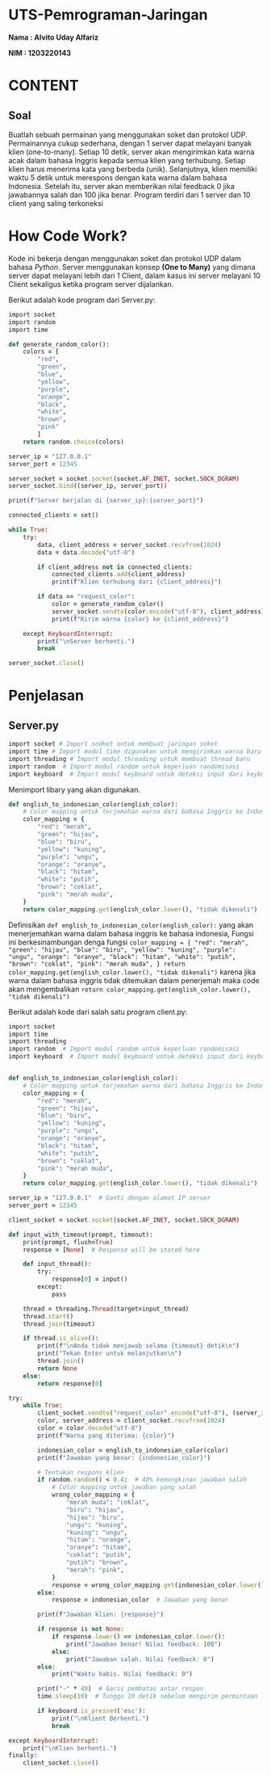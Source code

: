 # UTS-Pemrograman-Jaringan

**Nama : Alvito Uday Alfariz**

**NIM  : 1203220143**

# CONTENT



## **Soal**

Buatlah sebuah permainan yang menggunakan soket dan protokol UDP. Permainannya cukup sederhana, dengan 1 server dapat melayani banyak klien (one-to-many). Setiap 10 detik, server akan mengirimkan kata warna acak dalam bahasa Inggris kepada semua klien yang terhubung. Setiap klien harus menerima kata yang berbeda (unik). Selanjutnya, klien memiliki waktu 5 detik untuk merespons dengan kata warna dalam bahasa Indonesia. Setelah itu, server akan memberikan nilai feedback 0 jika jawabannya salah dan 100 jika benar. Program terdiri dari 1 server dan 10 client yang saling terkoneksi


# **How Code Work?**
Kode ini bekerja dengan menggunakan soket dan protokol UDP dalam bahasa _Python_. Server menggunakan konsep **(One to Many)** yang dimana server dapat melayani lebih dari 1 Client, dalam kasus ini server melayani 10 Client sekaligus ketika program server dijalankan. 

Berikut adalah kode program dari Server.py:

```ruby
import socket
import random
import time

def generate_random_color():
    colors = [
        "red", 
        "green", 
        "blue", 
        "yellow", 
        "purple", 
        "orange", 
        "black", 
        "white", 
        "brown", 
        "pink"
        ]
    return random.choice(colors)

server_ip = "127.0.0.1"  
server_port = 12345

server_socket = socket.socket(socket.AF_INET, socket.SOCK_DGRAM)
server_socket.bind((server_ip, server_port))

print(f"Server berjalan di {server_ip}:{server_port}")

connected_clients = set()

while True:
    try:
        data, client_address = server_socket.recvfrom(1024)
        data = data.decode("utf-8")

        if client_address not in connected_clients:
            connected_clients.add(client_address)
            print(f"Klien terhubung dari {client_address}")

        if data == "request_color":
            color = generate_random_color()
            server_socket.sendto(color.encode("utf-8"), client_address)
            print(f"Kirim warna {color} ke {client_address}")

    except KeyboardInterrupt:
        print("\nServer berhenti.")
        break

server_socket.close()
```

# Penjelasan
## Server.py

```ruby
import socket # Import sodket untuk membuat jaringan soket
import time # Import modul time digunakan untuk mengirimkan warna baru setiap 10 detik dan 5 detik untuk merespons atau menjawab pertanyaan
import threading # Import modul threading untuk membuat thread baru
import random  # Import modul random untuk keperluan randomisasi
import keyboard  # Import modul keyboard untuk deteksi input dari keyboard
```
Menimport libary yang akan digunakan.

```ruby
def english_to_indonesian_color(english_color):
    # Color mapping untuk terjemahan warna dari bahasa Inggris ke Indonesia
    color_mapping = {
        "red": "merah",
        "green": "hijau",
        "blue": "biru",
        "yellow": "kuning",
        "purple": "ungu",
        "orange": "oranye",
        "black": "hitam",
        "white": "putih",
        "brown": "coklat",
        "pink": "merah muda",
    }
    return color_mapping.get(english_color.lower(), "tidak dikenali")
```
Definisikan `def english_to_indonesian_color(english_color):` yang akan menerjemahkan warna dalam bahasa inggris ke bahasa indonesia, Fungsi ini berkesinambungan denga fungsi `color_mapping = {
"red": "merah",
"green": "hijau",
"blue": "biru",
"yellow": "kuning",
"purple": "ungu",
"orange": "oranye",
"black": "hitam",
"white": "putih",
"brown": "coklat",
"pink": "merah muda",
}
return color_mapping.get(english_color.lower(), "tidak dikenali")` karena jika warna dalam bahasa inggris tidak ditemukan dalam penerjemah maka code akan mengembalikan   `return color_mapping.get(english_color.lower(), "tidak dikenali")`



Berikut adalah kode dari salah satu program client.py:

```ruby
import socket
import time
import threading
import random  # Import modul random untuk keperluan randomisasi
import keyboard  # Import modul keyboard untuk deteksi input dari keyboard


def english_to_indonesian_color(english_color):
    # Color mapping untuk terjemahan warna dari bahasa Inggris ke Indonesia
    color_mapping = {
        "red": "merah",
        "green": "hijau",
        "blue": "biru",
        "yellow": "kuning",
        "purple": "ungu",
        "orange": "oranye",
        "black": "hitam",
        "white": "putih",
        "brown": "coklat",
        "pink": "merah muda",
    }
    return color_mapping.get(english_color.lower(), "tidak dikenali")

server_ip = "127.0.0.1"  # Ganti dengan alamat IP server
server_port = 12345

client_socket = socket.socket(socket.AF_INET, socket.SOCK_DGRAM)

def input_with_timeout(prompt, timeout):
    print(prompt, flush=True)
    response = [None]  # Response will be stored here

    def input_thread():
        try:
            response[0] = input()
        except:
            pass

    thread = threading.Thread(target=input_thread)
    thread.start()
    thread.join(timeout)

    if thread.is_alive():
        print(f"\nAnda tidak menjawab selama {timeout} detik\n")
        print("Tekan Enter untuk melanjutkan\n")
        thread.join()
        return None
    else:
        return response[0]

try:
    while True:
        client_socket.sendto("request_color".encode("utf-8"), (server_ip, server_port))
        color, server_address = client_socket.recvfrom(1024)
        color = color.decode("utf-8")
        print(f"Warna yang diterima: {color}")

        indonesian_color = english_to_indonesian_color(color)
        print(f"Jawaban yang benar: {indonesian_color}")

        # Tentukan respons klien
        if random.random() < 0.4:  # 40% kemungkinan jawaban salah
            # Color mapping untuk jawaban yang salah
            wrong_color_mapping = {
                "merah muda": "coklat",
                "biru": "hijau",
                "hijau": "biru",
                "ungu": "kuning",
                "kuning": "ungu",
                "hitam": "orange",
                "oranye": "hitam",
                "coklat": "putih",
                "putih": "brown",
                "merah": "pink",
            }
            response = wrong_color_mapping.get(indonesian_color.lower(), "tidak dikenali")
        else:
            response = indonesian_color  # Jawaban yang benar

        print(f"Jawaban klien: {response}")

        if response is not None:
            if response.lower() == indonesian_color.lower():
                print("Jawaban benar! Nilai feedback: 100")
            else:
                print("Jawaban salah. Nilai feedback: 0")
        else:
            print("Waktu habis. Nilai feedback: 0")

        print("-" * 40)  # Garis pembatas antar respon
        time.sleep(10)  # Tunggu 10 detik sebelum mengirim permintaan lagi

        if keyboard.is_pressed('esc'):
            print("\nKlient Berhenti.")
            break

except KeyboardInterrupt:
    print("\nKlien berhenti.")
finally:
    client_socket.close()
```










